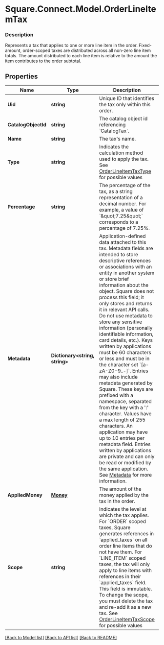 # Square.Connect.Model.OrderLineItemTax

### Description

Represents a tax that applies to one or more line item in the order.  Fixed-amount, order-scoped taxes are distributed across all non-zero line item totals. The amount distributed to each line item is relative to the amount the item contributes to the order subtotal.

## Properties

Name | Type | Description | Notes
------------ | ------------- | ------------- | -------------
**Uid** | **string** | Unique ID that identifies the tax only within this order. | [optional] 
**CatalogObjectId** | **string** | The catalog object id referencing &#x60;CatalogTax&#x60;. | [optional] 
**Name** | **string** | The tax&#39;s name. | [optional] 
**Type** | **string** | Indicates the calculation method used to apply the tax. See [OrderLineItemTaxType](#type-orderlineitemtaxtype) for possible values | [optional] 
**Percentage** | **string** | The percentage of the tax, as a string representation of a decimal number. For example, a value of &#x60;\&quot;7.25\&quot;&#x60; corresponds to a percentage of 7.25%. | [optional] 
**Metadata** | **Dictionary<string, string>** | Application-defined data attached to this tax. Metadata fields are intended to store descriptive references or associations with an entity in another system or store brief information about the object. Square does not process this field; it only stores and returns it in relevant API calls. Do not use metadata to store any sensitive information (personally identifiable information, card details, etc.).  Keys written by applications must be 60 characters or less and must be in the character set &#x60;[a-zA-Z0-9_-]&#x60;. Entries may also include metadata generated by Square. These keys are prefixed with a namespace, separated from the key with a &#39;:&#39; character.  Values have a max length of 255 characters.  An application may have up to 10 entries per metadata field.  Entries written by applications are private and can only be read or modified by the same application.  See [Metadata](https://developer.squareup.com/docs/build-basics/metadata) for more information. | [optional] 
**AppliedMoney** | [**Money**](Money.md) | The amount of the money applied by the tax in the order. | [optional] 
**Scope** | **string** | Indicates the level at which the tax applies. For &#x60;ORDER&#x60; scoped taxes, Square generates references in &#x60;applied_taxes&#x60; on all order line items that do not have them. For &#x60;LINE_ITEM&#x60; scoped taxes, the tax will only apply to line items with references in their &#x60;applied_taxes&#x60; field.  This field is immutable. To change the scope, you must delete the tax and re-add it as a new tax. See [OrderLineItemTaxScope](#type-orderlineitemtaxscope) for possible values | [optional] 



[[Back to Model list]](../README.md#documentation-for-models) [[Back to API list]](../README.md#documentation-for-api-endpoints) [[Back to README]](../README.md)

